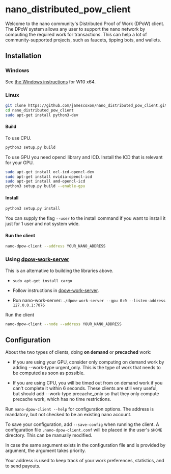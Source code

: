 # nano_distributed_pow_client

Welcome to the nano community's Distributed Proof of Work (DPoW) client. The DPoW system allows any user to support the nano network by computing the required work for transactions. This can help a lot of community-supported projects, such as faucets, tipping bots, and wallets.

## Installation

### Windows

See [the Windows instructions](doc/windows_instructions.md) for W10 x64.

### Linux
```bash
git clone https://github.com/jamescoxon/nano_distributed_pow_client.git
cd nano_distributed_pow_client
sudo apt-get install python3-dev
```

#### Build
To use CPU.
```bash
python3 setup.py build
```

To use GPU you need opencl library and ICD. Install the ICD that is relevant for your GPU.
```bash
sudo apt-get install ocl-icd-opencl-dev
sudo apt-get install nvidia-opencl-icd
sudo apt-get install amd-opencl-icd
python3 setup.py build --enable-gpu
```

#### Install
```bash
python3 setup.py install
```

You can supply the flag `--user` to the install command if you want to install it just for 1 user and not system wide.

#### Run the client
```bash
nano-dpow-client --address YOUR_NANO_ADDRESS
```

### Using [dpow-work-server](https://github.com/guilhermelawless/dpow-work-server)

This is an alternative to building the libraries above.

- `sudo apt-get install cargo`

- Follow instructions in [dpow-work-server](https://github.com/guilhermelawless/dpow-work-server).

- Run nano-work-server: `./dpow-work-server --gpu 0:0 --listen-address 127.0.0.1:7076`

Run the client

```bash
nano-dpow-client --node --address YOUR_NANO_ADDRESS
```

## Configuration

About the two types of clients, doing **on demand** or **precached** work:

- If you are using your GPU, consider only computing on demand work by adding --work-type urgent_only. This is the type of work that needs to be computed as soon as possible.

- If you are using CPU, you will be timed out from on demand work if you can't complete it within 6 seconds. These clients are still very useful, but should add --work-type precache_only so that they only compute precache work, which has no time restrictions.

Run `nano-dpow-client --help` for configuration options. The address is mandatory, but not checked to be an existing nano account.

To save your configuration, add `--save-config` when running the client. A configuration file `.nano-dpow-client.conf` will be placed in the user's `$HOME` directory. This can be manually modified.

In case the same argument exists in the configuration file and is provided by argument, the argument takes priority.

Your address is used to keep track of your work preferences, statistics, and to send payouts.
